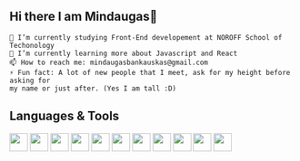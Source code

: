 ## Hi there I am Mindaugas👋


    🔭 I’m currently studying Front-End developement at NOROFF School of Techonology
    🌱 I’m currently learning more about Javascript and React
    📫 How to reach me: mindaugasbankauskas@gmail.com
    ⚡ Fun fact: A lot of new people that I meet, ask for my height before asking for
    my name or just after. (Yes I am tall :D)

## Languages & Tools

<div>
<img height="32" width="32" src="https://cdn.simpleicons.org/html5/#E34F26" />
<img height="32" width="32" src="https://cdn.simpleicons.org/css3/#1572B6" />
<img height="32" width="32" src="https://cdn.simpleicons.org/sass/#CC6699" />
<img height="32" width="32" src="https://cdn.simpleicons.org/tailwindcss/#06B6D4" />
<img height="32" width="32" src="https://cdn.simpleicons.org/javascript/#F7DF1E" />
<img height="32" width="32" src="https://cdn.simpleicons.org/typescript/#3178C6" />
<img height="32" width="32" src="https://cdn.simpleicons.org/createreactapp/#09D3AC" />
<img height="32" width="32" src="https://cdn.simpleicons.org/nextdotjs/000000/FFFFFF" />
<img height="32" width="32" src="https://cdn.simpleicons.org/nextui/000000/FFFFFF" />
<img height="32" width="32" src="https://cdn.simpleicons.org/git/F05032" />
<img height="32" width="32" src="https://cdn.simpleicons.org/github/181717/FFFFFF" />
</div>
